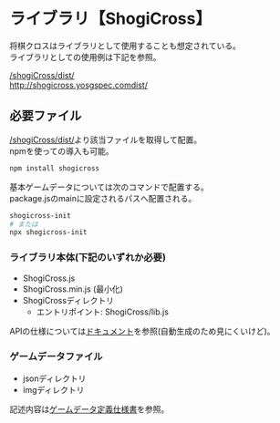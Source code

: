 # ライブラリ【ShogiCross】
将棋クロスはライブラリとして使用することも想定されている。  
ライブラリとしての使用例は下記を参照。

[/shogiCross/dist/](/shogiCross/dist/)  
http://shogicross.yosgspec.comdist/  

## 必要ファイル
[/shogiCross/dist/](/shogiCross/dist/)より該当ファイルを取得して配置。  
npmを使っての導入も可能。
```sh
npm install shogicross
```
基本ゲームデータについては次のコマンドで配置する。  
package.jsのmainに設定されるパスへ配置される。
```sh
shogicross-init
# または
npx shogicross-init
```


### ライブラリ本体(下記のいずれか必要)
* ShogiCross.js
* ShogiCross.min.js (最小化)
* ShogiCrossディレクトリ
  * エントリポイント: ShogiCross/lib.js

APIの仕様については[ドキュメント](http://shogicross.yosgspec.comdoc/api/)を参照(自動生成のため見にくいけど)。

### ゲームデータファイル
* jsonディレクトリ
* imgディレクトリ

記述内容は[ゲームデータ定義仕様書](/doc/json/README.md)を参照。
